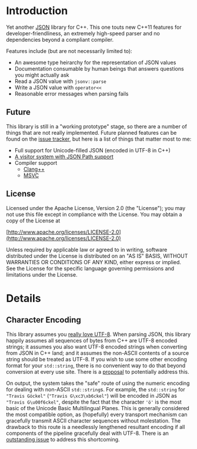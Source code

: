 Introduction
============

Yet another [JSON](http://www.json.org/) library for C++.
This one touts new C++11 features for developer-friendliness, an extremely high-speed parser and no dependencies beyond
 a compliant compiler.

Features include (but are not necessarily limited to):

 - An awesome type heirarchy for the representation of JSON values
 - Documentation consumable by human beings that answers questions you might actually ask
 - Read a JSON value with `jsonv::parse`
 - Write a JSON value with `operator<<`
 - Reasonable error messages when parsing fails

Future
------

This library is still in a "working prototype" stage, so there are a number of things that are not really implemented.
Future planned features can be found on the [issue tracker][future-features], but here is a list of things that matter
 most to me:

 - Full support for Unicode-filled JSON (encoded in UTF-8 in C++)
 - [A visitor system with JSON Path support](https://bitbucket.org/tgockel/json-voorhees/issue/15/generic-visitor-system-for-a-json-tree)
 - Compiler support
   - [Clang++](https://bitbucket.org/tgockel/json-voorhees/issue/20/clang-support)
   - [MSVC](https://bitbucket.org/tgockel/json-voorhees/issue/18/msvc-support)

License
-------

Licensed under the Apache License, Version 2.0 (the "License"); you may not use this file except in compliance with
the License. You may obtain a copy of the License at
 
  [http://www.apache.org/licenses/LICENSE-2.0](http://www.apache.org/licenses/LICENSE-2.0)

Unless required by applicable law or agreed to in writing, software distributed under the License is distributed on
an "AS IS" BASIS, WITHOUT WARRANTIES OR CONDITIONS OF ANY KIND, either express or implied. See the License for the
specific language governing permissions and limitations under the License.

Details
=======

Character Encoding
------------------

This library assumes you [really love UTF-8](http://www.utf8everywhere.org/).
When parsing JSON, this library happily assumes all sequences of bytes from C++ are UTF-8 encoded strings; it assumes
 you also want UTF-8 encoded strings when converting from JSON in C++ land; and it assumes the non-ASCII contents of a
 source string should be treated as UTF-8.
If you wish to use some other encoding format for your `std::string`, there is no convenient way to do that beyond
 conversion at every use site.
There is a [proposal][decode-non-utf8] to potentially address this.

On output, the system takes the "safe" route of using the numeric encoding for dealing with non-ASCII `std::string`s.
For example, the `std::string` for `"Travis Göckel"` (`"Travis G\xc3\xb6ckel"`) will be encoded in JSON as
 `"Travis G\u00f6ckel"`, despite the fact that the character `'ö'` is the most basic of the Unicode Basic Multilingual
 Planes.
This is generally considered the most compatible option, as (hopefully) every transport mechanism can gracefully
 transmit ASCII character sequences without molestation.
The drawback to this route is a needlessly lengthened resultant encoding if all components of the pipeline gracefully
 deal with UTF-8.
There is an [outstanding issue][encode-utf8] to address this shortcoming.

 [decode-non-utf8]: https://bitbucket.org/tgockel/json-voorhees/issue/24/decode-numeric-encodings-into-arbitrarily
    "Decode numeric encodings into arbitrarily encoded std::string"
 [encode-utf8]: https://bitbucket.org/tgockel/json-voorhees/issue/21/string-encoding-should-allow-utf-8-output
    "Issue 21: String encoding should allow UTF-8 output"
 [future-features]: https://bitbucket.org/tgockel/json-voorhees/issues?kind=enhancement&kind=proposal&status=new&status=open
    "Future features"
